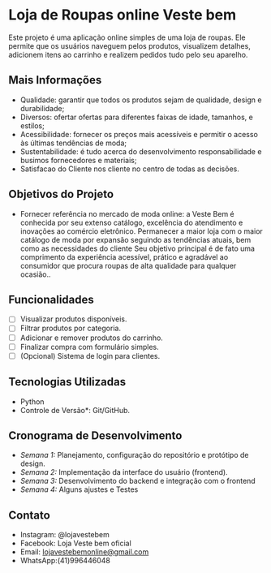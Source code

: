 # Loja de Roupas online Veste bem
Este projeto é uma aplicação online simples de uma loja de roupas. Ele permite que os usuários naveguem pelos produtos, visualizem detalhes, adicionem itens ao carrinho e realizem pedidos tudo pelo seu aparelho.

## Mais Informações
- Qualidade: garantir que todos os produtos sejam de qualidade, design e durabilidade;
- Diversos: ofertar ofertas para diferentes faixas de idade, tamanhos, e estilos;
- Acessibilidade: fornecer os preços mais acessíveis e permitir o acesso às últimas tendências de moda;
- Sustentabilidade: é tudo acerca do desenvolvimento responsabilidade e busimos fornecedores e materiais;
- Satisfacao do Cliente nos cliente no centro de todas as decisões.

## Objetivos do Projeto
-	Fornecer referência no mercado de moda online: a Veste Bem é conhecida por seu extenso catálogo, excelência do atendimento e inovações ao comércio eletrônico.	Permanecer a maior loja com o maior catálogo de moda por expansão seguindo as tendências atuais, bem como as necessidades do cliente Seu objetivo principal é de fato uma comprimento da experiência acessível, prático e agradável ao consumidor que procura roupas de alta qualidade para qualquer ocasião..

## Funcionalidades
- [ ] Visualizar produtos disponíveis.
- [ ] Filtrar produtos por categoria.
- [ ] Adicionar e remover produtos do carrinho.
- [ ] Finalizar compra com formulário simples.
- [ ] (Opcional) Sistema de login para clientes.

## Tecnologias Utilizadas
- Python
- Controle de Versão*: Git/GitHub.

## Cronograma de Desenvolvimento
- *Semana 1:* Planejamento, configuração do repositório e protótipo de design.
- *Semana 2:* Implementação da interface do usuário (frontend).
- *Semana 3:* Desenvolvimento do backend e integração com o frontend
- *Semana 4:* Alguns ajustes e Testes

## Contato
- Instagram: @lojavestebem
- Facebook: Loja Veste bem oficial
- Email: lojavestebemonline@gmail.com
- WhatsApp:(41)996446048
